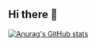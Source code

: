## Hi there 👋

[![Anurag's GitHub stats](https://github-readme-stats.vercel.app/api?username=OrStudio&show_icons=true&theme=dracula&bg_color=00000000)](https://github.com/anuraghazra/github-readme-stats)
